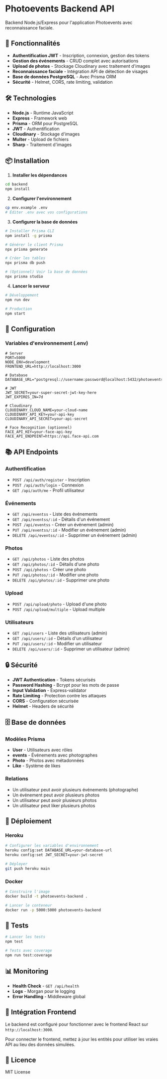 # Photoevents Backend API

Backend Node.js/Express pour l'application Photoevents avec reconnaissance faciale.

## 🚀 Fonctionnalités

- **Authentification JWT** - Inscription, connexion, gestion des tokens
- **Gestion des événements** - CRUD complet avec autorisations
- **Upload de photos** - Stockage Cloudinary avec traitement d'images
- **Reconnaissance faciale** - Intégration API de détection de visages
- **Base de données PostgreSQL** - Avec Prisma ORM
- **Sécurité** - Helmet, CORS, rate limiting, validation

## 🛠️ Technologies

- **Node.js** - Runtime JavaScript
- **Express** - Framework web
- **Prisma** - ORM pour PostgreSQL
- **JWT** - Authentification
- **Cloudinary** - Stockage d'images
- **Multer** - Upload de fichiers
- **Sharp** - Traitement d'images

## 📦 Installation

1. **Installer les dépendances**
```bash
cd backend
npm install
```

2. **Configurer l'environnement**
```bash
cp env.example .env
# Éditer .env avec vos configurations
```

3. **Configurer la base de données**
```bash
# Installer Prisma CLI
npm install -g prisma

# Générer le client Prisma
npx prisma generate

# Créer les tables
npx prisma db push

# (Optionnel) Voir la base de données
npx prisma studio
```

4. **Lancer le serveur**
```bash
# Développement
npm run dev

# Production
npm start
```

## 🔧 Configuration

### Variables d'environnement (.env)

```env
# Server
PORT=5000
NODE_ENV=development
FRONTEND_URL=http://localhost:3000

# Database
DATABASE_URL="postgresql://username:password@localhost:5432/photoevents"

# JWT
JWT_SECRET=your-super-secret-jwt-key-here
JWT_EXPIRES_IN=7d

# Cloudinary
CLOUDINARY_CLOUD_NAME=your-cloud-name
CLOUDINARY_API_KEY=your-api-key
CLOUDINARY_API_SECRET=your-api-secret

# Face Recognition (optionnel)
FACE_API_KEY=your-face-api-key
FACE_API_ENDPOINT=https://api.face-api.com
```

## 📚 API Endpoints

### Authentification
- `POST /api/auth/register` - Inscription
- `POST /api/auth/login` - Connexion
- `GET /api/auth/me` - Profil utilisateur

### Événements
- `GET /api/eventss` - Liste des événements
- `GET /api/eventss/:id` - Détails d'un événement
- `POST /api/eventss` - Créer un événement (admin)
- `PUT /api/eventss/:id` - Modifier un événement (admin)
- `DELETE /api/eventss/:id` - Supprimer un événement (admin)

### Photos
- `GET /api/photos` - Liste des photos
- `GET /api/photos/:id` - Détails d'une photo
- `POST /api/photos` - Créer une photo
- `PUT /api/photos/:id` - Modifier une photo
- `DELETE /api/photos/:id` - Supprimer une photo

### Upload
- `POST /api/upload/photo` - Upload d'une photo
- `POST /api/upload/multiple` - Upload multiple

### Utilisateurs
- `GET /api/users` - Liste des utilisateurs (admin)
- `GET /api/users/:id` - Détails d'un utilisateur
- `PUT /api/users/:id` - Modifier un utilisateur
- `DELETE /api/users/:id` - Supprimer un utilisateur (admin)

## 🔒 Sécurité

- **JWT Authentication** - Tokens sécurisés
- **Password Hashing** - Bcrypt pour les mots de passe
- **Input Validation** - Express-validator
- **Rate Limiting** - Protection contre les attaques
- **CORS** - Configuration sécurisée
- **Helmet** - Headers de sécurité

## 🗄️ Base de données

### Modèles Prisma

- **User** - Utilisateurs avec rôles
- **events** - Événements avec photographes
- **Photo** - Photos avec métadonnées
- **Like** - Système de likes

### Relations

- Un utilisateur peut avoir plusieurs événements (photographe)
- Un événement peut avoir plusieurs photos
- Un utilisateur peut avoir plusieurs photos
- Un utilisateur peut liker plusieurs photos

## 🚀 Déploiement

### Heroku
```bash
# Configurer les variables d'environnement
heroku config:set DATABASE_URL=your-database-url
heroku config:set JWT_SECRET=your-jwt-secret

# Déployer
git push heroku main
```

### Docker
```bash
# Construire l'image
docker build -t photoevents-backend .

# Lancer le conteneur
docker run -p 5000:5000 photoevents-backend
```

## 🧪 Tests

```bash
# Lancer les tests
npm test

# Tests avec coverage
npm run test:coverage
```

## 📊 Monitoring

- **Health Check** - `GET /api/health`
- **Logs** - Morgan pour le logging
- **Error Handling** - Middleware global

## 🔗 Intégration Frontend

Le backend est configuré pour fonctionner avec le frontend React sur `http://localhost:3000`.

Pour connecter le frontend, mettez à jour les entités pour utiliser les vraies API au lieu des données simulées.

## 📄 Licence

MIT License 